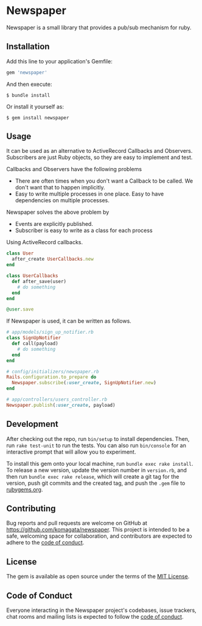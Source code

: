 # Newspaper

Newspaper is a small library that provides a pub/sub mechanism for ruby.

## Installation

Add this line to your application's Gemfile:

```ruby
gem 'newspaper'
```

And then execute:

    $ bundle install

Or install it yourself as:

    $ gem install newspaper

## Usage

It can be used as an alternative to ActiveRecord Callbacks and Observers. Subscribers are just Ruby objects, so they are easy to implement and test.

Callbacks and Observers have the following problems

- There are often times when you don't want a Callback to be called. We don't want that to happen implicitly.
- Easy to write multiple processes in one place. Easy to have dependencies on multiple processes.

Newspaper solves the above problem by

- Events are explicitly published.
- Subscriber is easy to write as a class for each process

Using ActiveRecord callbacks.

```ruby
class User
  after_create UserCallbacks.new
end

class UserCallbacks
  def after_save(user)
    # do something
  end
end

@user.save
```

If Newspaper is used, it can be written as follows.

```ruby
# app/models/sign_up_notifier.rb
class SignUpNotifier
  def call(payload)
    # do something
  end
end

# config/initializers/newspaper.rb
Rails.configuration.to_prepare do
  Newspaper.subscribe(:user_create, SignUpNotifier.new)
end

# app/controllers/users_controller.rb
Newspaper.publish(:user_create, payload)
```

## Development

After checking out the repo, run `bin/setup` to install dependencies. Then, run `rake test-unit` to run the tests. You can also run `bin/console` for an interactive prompt that will allow you to experiment.

To install this gem onto your local machine, run `bundle exec rake install`. To release a new version, update the version number in `version.rb`, and then run `bundle exec rake release`, which will create a git tag for the version, push git commits and the created tag, and push the `.gem` file to [rubygems.org](https://rubygems.org).

## Contributing

Bug reports and pull requests are welcome on GitHub at https://github.com/komagata/newspaper. This project is intended to be a safe, welcoming space for collaboration, and contributors are expected to adhere to the [code of conduct](https://github.com/komagata/newspaper/blob/main/CODE_OF_CONDUCT.md).

## License

The gem is available as open source under the terms of the [MIT License](https://opensource.org/licenses/MIT).

## Code of Conduct

Everyone interacting in the Newspaper project's codebases, issue trackers, chat rooms and mailing lists is expected to follow the [code of conduct](https://github.com/komagata/newspaper/blob/main/CODE_OF_CONDUCT.md).
